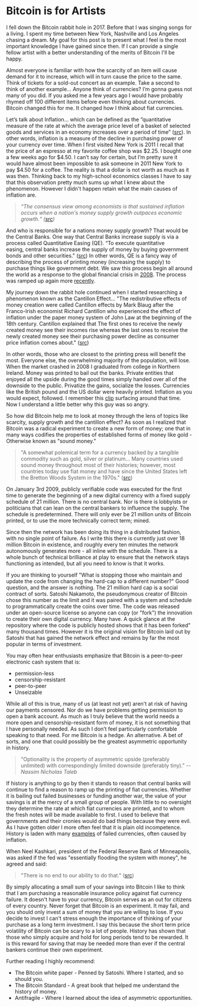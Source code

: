 # Bitcoin is for Artists

I fell down the Bitcoin rabbit hole in 2017. Before that I was singing songs for a living. I spent my time between New York, Nashville and Los Angeles chasing a dream. My goal for this post is to present what I feel is the most important knowledge I have gained since then. If I can provide a single fellow artist with a better understanding of the merits of Bitcoin I'll be happy.

<!-- ## Scarcity -->

Almost everyone is familiar with how the scarcity of an item will cause demand for it to increase, which will in turn cause the price to the same. Think of tickets for a sold-out concert as an example. Take a second to think of another example... Anyone think of currencies? I’m gonna guess not many of you did. If you asked me a few years ago I would have probably rhymed off 100 different items before even thinking about currencies. Bitcoin changed this for me. It changed how I think about fiat currencies.

<!-- ## Inflation -->

Let’s talk about Inflation… which can be defined as the ”quantitative measure of the rate at which the average price level of a basket of selected goods and services in an economy increases over a period of time” ([src](https://www.investopedia.com/terms/i/inflation.asp)). In other words, inflation is a measure of the decline in purchasing power of your currency over time. When I first visited New York is 2011 I recall that the price of an espresso at my favorite coffee shop was $2.25. I bought one a few weeks ago for $4.50. I can’t say for certain, but I’m pretty sure it would have almost been impossible to ask someone in 2011 New York to pay \$4.50 for a coffee. The reality is that a dollar is not worth as much as it was then. Thinking back to my high-school economics classes I have to say that this observation pretty much sums up what I knew about the phenomenon. However I didn't happen retain what the main causes of inflation are.

> _*“The consensus view among economists is that sustained inflation occurs when a nation's money supply growth outpaces economic growth.“ ([src](https://www.investopedia.com/terms/i/inflation.asp))*_

<!-- ## Supply -->

And who is responsible for a nations money supply growth? That would be the Central Banks. One way that Central Banks increase supply is via a process called Quantitative Easing (QE). “To execute quantitative easing, central banks increase the supply of money by buying government bonds and other securities." ([src](https://www.investopedia.com/terms/q/quantitative-easing.asp)) In other words, QE is a fancy way of describing the process of printing money (increasing the supply) to purchase things like government debt. We saw this process begin all around the world as a response to the global financial crisis in [2008](https://www.cnbc.com/2017/11/24/the-fed-launched-qe-nine-years-ago--these-four-charts-show-its-impact.html). The process was ramped up again more [recently](https://www.cnbc.com/2020/03/15/federal-reserve-cuts-rates-to-zero-and-launches-massive-700-billion-quantitative-easing-program.html).

<!-- ## Cantillon Effect -->

My journey down the rabbit hole continued when I started researching a phenomenon known as the Cantillon Effect... "The redistributive effects of money creation were called Cantillon effects by Mark Blaug after the Franco-Irish economist Richard Cantillon who experienced the effect of inflation under the paper money system of John Law at the beginning of the 18th century. Cantillon explained that The first ones to receive the newly created money see their incomes rise whereas the last ones to receive the newly created money see their purchasing power decline as consumer price inflation comes about." ([src](https://mises.org/library/how-central-banking-increased-inequality))

In other words, those who are closest to the printing press will benefit the most. Everyone else, the overwhelming majority of the population, will lose. When the market crashed in 2008 I graduated from college in Northern Ireland. Money was printed to bail out the banks. Private entities that enjoyed all the upside during the good times simply handed over all of the downside to the public. Privatize the gains, socialize the losses. Currencies like the British pound and the US dollar were heavily printed. Inflation as you would expect, followed. I remember this [clip](https://twitter.com/Ben__Rickert/status/1247018945556570114?s=20) surfacing around that time. Now I understand a little better why this guy was so angry.

<!-- ## 21 million -->

So how did Bitcoin help me to look at money through the lens of topics like scarcity, supply growth and the cantillon effect? As soon as I realized that Bitcoin was a radical experiment to create a new form of money; one that in many ways codifies the properties of established forms of money like gold - Otherwise known as "sound money."

> "A somewhat polemical term for a currency backed by a tangible commodity such as gold, silver or platinum... Many countries used sound money throughout most of their histories; however, most countries today use fiat money and have since the United States left the Bretton Woods System in the 1970s."
> ([src](https://financial-dictionary.thefreedictionary.com/Sound+Money))

On January 3rd 2009, publicly verifiable code was executed for the first time to generate the beginning of a new digital currency with a fixed supply schedule of 21 million. There is no central bank. Nor is there is lobbyists or politicians that can lean on the central bankers to influence the supply. The schedule is predetermined. There will only ever be 21 million units of Bitcoin printed, or to use the more technically correct term; mined.

Since then the network has been doing its thing in a distributed fashion, with no single point of failure. As I write this there is currently just over 18 million Bitcoin in existence, and roughly every ten minutes the network autonomously generates more - all inline with the schedule. There is a whole bunch of technical brilliance at play to ensure that the network stays functioning as intended, but all you need to know is that it works.

If you are thinking to yourself "What is stopping those who maintain and update the code from changing the hard-cap to a different number?" Good question, and the answer is nothing. The 21 million hard cap is a social contract of sorts. Satoshi Nakamoto, the pseudonymous creator of Bitcoin chose this number as the limit and it was paired with a system and schedule to programmatically create the coins over time. The code was released under an open-source license so anyone can copy (or "fork") the innovation to create their own digital currency. Many have. A quick glance at the repository where the code is publicly hosted shows that it has been forked" many thousand times. However it is the original vision for Bitcoin laid out by Satoshi that has gained the network effect and remains by far the most popular in terms of investment.

You may often hear enthusiasts emphasize that Bitcoin is a peer-to-peer electronic cash system that is:

- permission-less
- censorship-resistant
- peer-to-peer
- Unseizable

<!-- ## A Hedge -->

While all of this is true, many of us (at least not yet) aren't at risk of having our payments censored. Nor do we have problems getting permission to open a bank account. As much as I truly believe that the world needs a more open and censorship-resistant form of money, it is not something that I have personally needed. As such I don’t feel particularly comfortable speaking to that need. For me Bitcoin is a hedge. An alternative. A bet of sorts, and one that could possibly be the greatest asymmetric opportunity in history.

> "Optionality is the property of asymmetric upside (preferably unlimited) with correspondingly limited downside (preferably tiny)."
> -- <cite>Nassim Nicholas Taleb</cite>

If history is anything to go by then it stands to reason that central banks will continue to find a reason to ramp up the printing of fiat currencies. Whether it is bailing out failed businesses or funding another war, the value of your savings is at the mercy of a small group of people. With little to no oversight they determine the rate at which fiat currencies are printed, and to whom the fresh notes will be made available to first. I used to believe that governments and their cronies would do bad things because they were evil. As I have gotten older I more often feel that it is plain old incompetence. History is laden with many [examples](https://listverse.com/2012/12/26/10-fascinating-economic-collapses-through-history/) of failed currencies, often caused by inflation.

When Neel Kashkari, president of the Federal Reserve Bank of Minneapolis, was asked if the fed was "essentially flooding the system with money", he agreed and said:

> "There is no end to our ability to do that."
> ([src](https://www.youtube.com/watch?v=DUrlNHTxuJM))

By simply allocating a small sum of your savings into Bitcoin I like to think that I am purchasing a reasonable insurance policy against fiat currency failure. It doesn't have to your currency, Bitcoin serves as an out for citizens of every country. Never forget that Bitcoin is an experiment. It may fail, and you should only invest a sum of money that you are willing to lose. If you decide to invest I can't stress enough the importance of thinking of your purchase as a long term investment. I say this because the short term price volatility of Bitcoin can be scary to a lot of people. History has shown that those who simply acquire and hold for long periods tend to be rewarded. It is this reward for saving that may be needed more than ever if the central bankers continue their own experiment.

Further reading I highly recommend:

- The Bitcoin white paper - Penned by Satoshi. Where I started, and so should you.
- The Bitcoin Standard - A great book that helped me understand the history of money.
- Antifragile - Where I learned about the idea of asymmetric opportunities.
